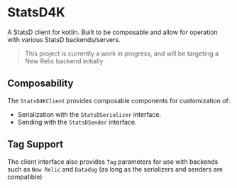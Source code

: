 # StatsD4K

A StatsD client for kotlin. Built to be composable and allow for operation with various StatsD backends/servers.

> This project is currently a work in progress, and will be targeting a New Relic backend initially

## Composability

The `StatsD4KClient` provides composable components for customization of:

- Serialization with the `StatsDSerializer` interface.
- Sending with the `StatsDSender` interface.

## Tag Support
The client interface also provides `Tag` parameters for use with backends such as `New Relic` and `Datadog` (as long as
the serializers and senders are compatible)


